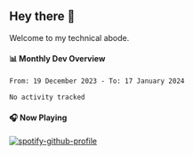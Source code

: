 ## Hey there 👋

Welcome to my technical abode.

#### 📊 Monthly Dev Overview
<!--START_SECTION:waka-->

```txt
From: 19 December 2023 - To: 17 January 2024

No activity tracked
```

<!--END_SECTION:waka-->

#### 🎧 Now Playing

[![spotify-github-profile](https://spotify-github-profile.vercel.app/api/view?uid=james2mid&cover_image=true&theme=natemoo-re)](https://open.spotify.com/user/james2mid?si=2b3baf2b09cb499e)
